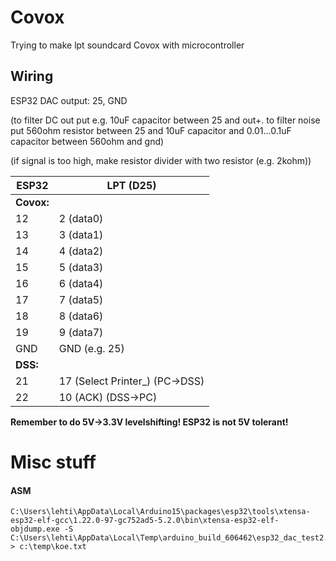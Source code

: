 # Covox
Trying to make lpt soundcard Covox with microcontroller

## Wiring

ESP32 DAC output: 25, GND

(to filter DC out put e.g. 10uF capacitor between 25 and out+. to filter noise put 560ohm resistor between 25 and 10uF capacitor and 0.01...0.1uF capacitor between 560ohm and gnd)

(if signal is too high, make resistor divider with two resistor (e.g. 2kohm))

ESP32 | LPT (D25)
--- | ---
**Covox:** | 
12 | 2 (data0)
13 | 3 (data1)
14 | 4 (data2)
15 | 5 (data3)
16 | 6 (data4)
17 | 7 (data5)
18 | 8 (data6)
19 | 9 (data7)
GND | GND (e.g. 25)
**DSS:** | 
21 | 17 (Select Printer_) (PC->DSS)
22 | 10 (ACK) (DSS->PC)

**Remember to do 5V->3.3V levelshifting! ESP32 is not 5V tolerant!**

# Misc stuff

#### ASM
```
C:\Users\lehti\AppData\Local\Arduino15\packages\esp32\tools\xtensa-esp32-elf-gcc\1.22.0-97-gc752ad5-5.2.0\bin\xtensa-esp32-elf-objdump.exe -S C:\Users\lehti\AppData\Local\Temp\arduino_build_606462\esp32_dac_test2.ino.elf > c:\temp\koe.txt
```
